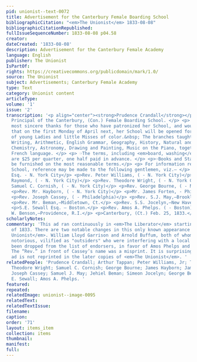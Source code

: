 ```yaml
---
pid: unionist--text-0072
title: Advertisement for the Canterbury Female Boarding School
bibliographicCitation: "<em>The Unionist</em> 1833-08-08"
bibliographicCitationRepublished: 
fullIssueSequenceNumber: 1833-08-08 p04.58
creator: 
dateCreated: '1833-08-08'
description: Advertisement for the Canterbury Female Academy
language: English
publisher: The Unionist
IsPartOf: 
rights: https://creativecommons.org/publicdomain/mark/1.0/
source: The Unionist
subject: Advertisements; Canterbury Female Academy
type: Text
category: Unionist content
articleType: 
volume: '1'
issue: '2'
transcription: '<p align="center"><strong>Prudence Crandall</strong></p> <p align="center">
  Principal of the Canterbury, (Con.) Female Boarding School. </p> <p> RETURNS her
  most sincere thanks for those who have patronized her School, and would give information
  that on the first Monday of April next, her School will be opened for the reception
  of young Ladies and little Misses of color.&nbsp; The branches taught are as follows:—Reading,
  Writing, Arithmetic, English Grammar, Geography, History, Natural and Moral Philosophy,
  Chemistry, Astronomy, Drawing and Painting, Music on the Piano, together with the
  French language. </p> <p> ☞The terms, including <em>board, washing</em> , and tuition,
  are $25 per quarter, one half paid in advance. </p> <p>☞Books and Stationary will
  be furnished on the most reasonable terms.</p> <p> For information respecting the
  School, reference may be made to the following gentlemen, viz.— </p> <p>Arthur Tappan,
  Esq. - N. York City</p> <p>Rev. Peter Williams, ( - N. York City)</p> <p>Rev. Theodore
  Raymond, ( - N. York City)</p> <p>Rev. Theodore Wright, ( - N. York City)</p> <p>Rev.
  Samuel C. Cornish, ( - N. York City)</p> <p>Rev. George Bourne, ( - N. York City)</p>
  <p>Rev. Mr. Hayborn, ( - N. York City)</p> <p>Mr. James Forten, - Philadelphia</p>
  <p>Rev. Joseph Cassey, ( - Philadelphia)</p> <p>Rev. S.J. May,—Brooklyn, Ct.</p>
  <p>Rev. Mr. Beman,—Middletown, Ct.</p> <p>Rev. S.S. Jocelyn,—New Haven, Ct.</p>
  <p>S.E. Sewall Esq. — Boston.</p> <p>Rev. Amos A. Phelps. ( - Boston)</p> <p>George
  W. Benson,—Providence, R.I.</p> <p>Canterbury, (Ct.) Feb. 25, 1833.</p> '
scholarlyNotes: 
commentary: 'This ad ran continuously in <em>The Liberator</em> starting in March
  of 1833. There are two notable changes in this only known appearance in <em>The
  Unionist</em>. William Lloyd Garrison and Arnold Buffum, both of whom were locally
  notorious, vilified as "outsiders" who were interfering with a local matter, have
  been dropped from the list of endorsers, in favor of Amos Phelps and Samuel Sewall.
  The “Rev.” in front of Cassey’s name was a misprint. It is surprising that this
  ad is not reprinted in the later copies of <em>The Unionist</em>. '
relatedPeople: 'Prudence Crandall; Arthur Tappan; Peter Williams, Jr; Theodore Raymond;
  Theodore Wright; Samuel C. Cornish; George Bourne; James Hayborn; James Forten;
  Joseph Cassey; Samuel J. May; Jehiel Beman; Simeon Jocelyn; George Benson Jr.; Samuel
  E. Sewall; Amos A. Phelps. '
featured: 
repeated: 
relatedImage: unionist--image-0095
relatedText: 
relatedTextIssue: 
filename: 
caption: 
order: '71'
layout: items_item
collection: items
thumbnail: 
manifest: 
full: 
---
```

